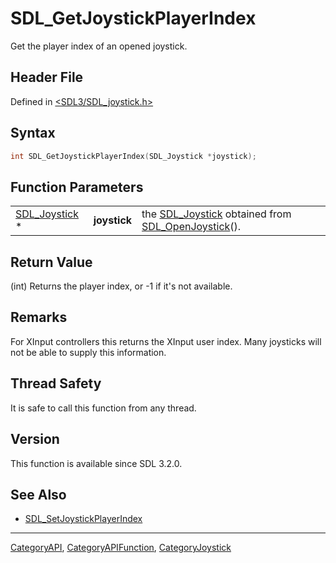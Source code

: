 # SDL_GetJoystickPlayerIndex

Get the player index of an opened joystick.

## Header File

Defined in [<SDL3/SDL_joystick.h>](https://github.com/libsdl-org/SDL/blob/main/include/SDL3/SDL_joystick.h)

## Syntax

```c
int SDL_GetJoystickPlayerIndex(SDL_Joystick *joystick);
```

## Function Parameters

|                                |              |                                                                                        |
| ------------------------------ | ------------ | -------------------------------------------------------------------------------------- |
| [SDL_Joystick](SDL_Joystick) * | **joystick** | the [SDL_Joystick](SDL_Joystick) obtained from [SDL_OpenJoystick](SDL_OpenJoystick)(). |

## Return Value

(int) Returns the player index, or -1 if it's not available.

## Remarks

For XInput controllers this returns the XInput user index. Many joysticks
will not be able to supply this information.

## Thread Safety

It is safe to call this function from any thread.

## Version

This function is available since SDL 3.2.0.

## See Also

- [SDL_SetJoystickPlayerIndex](SDL_SetJoystickPlayerIndex)

----
[CategoryAPI](CategoryAPI), [CategoryAPIFunction](CategoryAPIFunction), [CategoryJoystick](CategoryJoystick)


